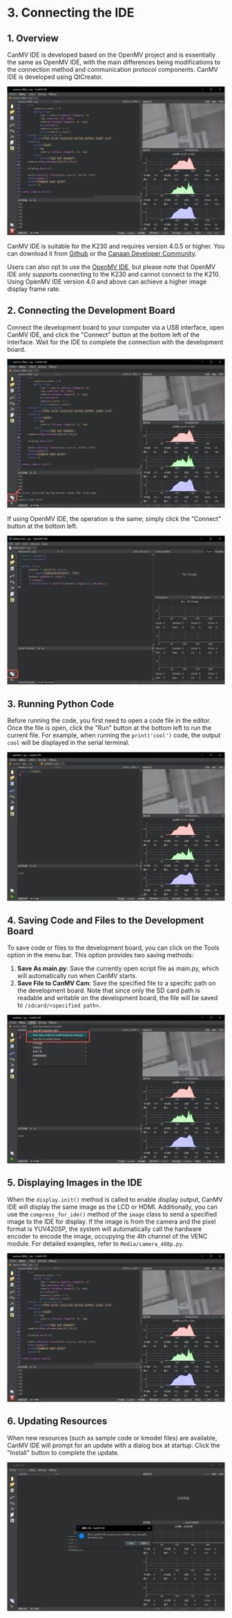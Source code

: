 # 3. Connecting the IDE

## 1. Overview

CanMV IDE is developed based on the OpenMV project and is essentially the same as OpenMV IDE, with the main differences being modifications to the connection method and communication protocol components. CanMV IDE is developed using QtCreator.

![IDE](../../zh/userguide/images/ide.png)

CanMV IDE is suitable for the K230 and requires version 4.0.5 or higher. You can download it from [Github](https://github.com/kendryte/canmv_ide/releases) or the [Canaan Developer Community](https://developer.canaan-creative.com/resource).

Users can also opt to use the [OpenMV IDE](https://github.com/openmv/openmv-ide/releases), but please note that OpenMV IDE only supports connecting to the K230 and cannot connect to the K210. Using OpenMV IDE version 4.0 and above can achieve a higher image display frame rate.

## 2. Connecting the Development Board

Connect the development board to your computer via a USB interface, open CanMV IDE, and click the "Connect" button at the bottom left of the interface. Wait for the IDE to complete the connection with the development board.

![IDE connect](../../zh/userguide/images/ide-2.png)

If using OpenMV IDE, the operation is the same; simply click the "Connect" button at the bottom left.

![OpenMV IDE connect](../../zh/userguide/images/openmv-ide-connect.png)

## 3. Running Python Code

Before running the code, you first need to open a code file in the editor. Once the file is open, click the "Run" button at the bottom left to run the current file. For example, when running the `print('cool')` code, the output `cool` will be displayed in the serial terminal.

![Run](../../zh/userguide/images/ide-4.png)

## 4. Saving Code and Files to the Development Board

To save code or files to the development board, you can click on the Tools option in the menu bar. This option provides two saving methods:

1. **Save As main.py**: Save the currently open script file as main.py, which will automatically run when CanMV starts.
1. **Save File to CanMV Cam**: Save the specified file to a specific path on the development board. Note that since only the SD card path is readable and writable on the development board, the file will be saved to `/sdcard/<specified path>`.

![Save](../../zh/userguide/images/ide-5.png)

## 5. Displaying Images in the IDE

When the `display.init()` method is called to enable display output, CanMV IDE will display the same image as the LCD or HDMI. Additionally, you can use the `compress_for_ide()` method of the `image` class to send a specified image to the IDE for display. If the image is from the camera and the pixel format is YUV420SP, the system will automatically call the hardware encoder to encode the image, occupying the 4th channel of the VENC module. For detailed examples, refer to `Media/camera_480p.py`.

![IDE Display Image](../../zh/userguide/images/ide.png)

## 6. Updating Resources

When new resources (such as sample code or kmodel files) are available, CanMV IDE will prompt for an update with a dialog box at startup. Click the "Install" button to complete the update.

![Resource Update](../../zh/userguide/images/ide-update.png)
